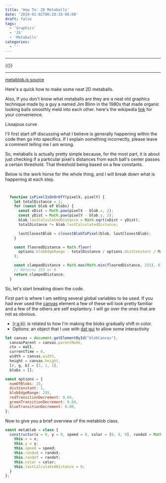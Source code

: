 ```yaml
---
title: 'How To: 2D Metaballs'
date: '2019-01-02T00:28:35-06:00'
draft: false
tags:
  - 'Graphics'
  - 'JS'
  - 'Metaballs'
categories:
  - ''
---
```

- - -

{{<canvas canvasId="blobCanvas" canvasWidth="200" canvasHeight="200" src="js/metablobs.js">}}

- - -
[metablob.js source](https://github.com/MicahGV/PersonalBlog/blob/master/static/js/metablobs.js)

Here's a quick how to make some neat 2D metaballs.

Also, If you don't know what metaballs are they are a neat old graphics technique made by a guy a named Jim Blinn in the 1980s that made organic looking balls smoothly meld into each other. here's the wikipedia [link](https://en.wikipedia.org/wiki/Metaballs) for your convenience.

Lissajous curve

I'll first start off discussing what I believe is generally happening within the code then go into specifics.
If I explain something incorrectly, please leave a comment telling me I am wrong.

So, metaballs is actually pretty simple because, for the most part, it is about just checking if a particular pixel's distances from each ball's center passes a certain threshold. That threshold being based on a few constants.

 Below is the work horse for the whole thing, and I will break down what is happening at each step.
```javascript


  function isPixelIsOnOrOff(pixelX, pixelY) {
    let totalDistance = 1;
    for (const blob of blobs) {
      const xDist = Math.pow(pixelX - blob.x, 2);
      const yDist = Math.pow(pixelY - blob.y, 2);
      blob.lastCalculatedDistance = Math.sqrt(xDist + yDist);
      totalDistance *= blob.lastCalculatedDistance;

      lastClosestBlob = closestBlobToPixel(blob, lastClosestBlob);
    }

    const flooredDistance = Math.floor(
      options.blobEdgeRange - totalDistance / options.distConstant / Math.pow(10, blobs.length * 2)
    );

    const clampedDistance = Math.max(Math.min(flooredDistance, 255), 0);
    // Returns 255 or 0
    return clampedDistance;
  }
```


So, let's start breaking down the code.

First part is where I am setting several global variables to be used.
If you had ever used the [canvas](https://developer.mozilla.org/en-US/docs/Web/API/Canvas_API) element a few of these will look pretty familiar and a few of the others are self explantory. I will go over the ones that are not as obvious.

* [r,g,b]: is related to how I'm making the blobs gradually shift in color.
* Options: an object that I use with [dat gui](https://github.com/dataarts/dat.gui) to allow some interactivity

```javascript
let canvas = document.getElementById("blobCanvas"),
  canvasParent = canvas.parentNode,
  ctx = null,
  currentTime = 0,
  width = canvas.width,
  height = canvas.height,
  [r, g, b] = [1, 1, 1],
  blobs = [];

const options = {
  numOfBlobs: 25,
  distConstant: 1,
  blobEdgeRange: 255,
  redTransitionDecrement: 0.04,
  greenTransitionDecrement: 0.04,
  blueTransitionDecrement: 0.00,
};
```

Now to give you a brief overview of the metablob class.
```javascript
const metablob = class {
  constructor(x = 0, y = 0, speed = 0, color = [0, 0, 0], randoX = Math.random(), randoY = Math.random()) {
    this.x = x;
    this.y = y;
    this.speed = speed;
    this.randoX = randoX;
    this.randoY = randoY;
    this.color = color;
    this.lastCalculatedDistance = 0;
  }
};
```
